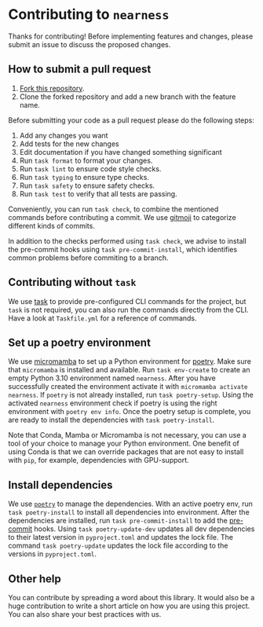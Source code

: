# Contributing to `nearness`

Thanks for contributing! Before implementing features and changes, please submit an issue to discuss the proposed
changes.

## How to submit a pull request

1. [Fork this repository](https://github.com/davnn/nearness/fork).
2. Clone the forked repository and add a new branch with the feature name.

Before submitting your code as a pull request please do the following steps:

1. Add any changes you want
2. Add tests for the new changes
3. Edit documentation if you have changed something significant
4. Run `task format` to format your changes.
5. Run `task lint` to ensure code style checks.
6. Run `task typing` to ensure type checks.
7. Run `task safety` to ensure safety checks.
8. Run `task test` to verify that all tests are passing.

Conveniently, you can run `task check`, to combine the mentioned commands before contributing a commit.
We use [gitmoji](https://gitmoji.dev/) to categorize different kinds of commits.

In addition to the checks performed using `task check`, we advise to install the pre-commit hooks
using `task pre-commit-install`, which identifies common problems before commiting to a branch.

## Contributing without `task`

We use [task](https://taskfile.dev/) to provide pre-configured CLI commands for the project, but `task` is
not required, you can also run the commands directly from the CLI. Have a look at `Taskfile.yml` for a reference of
commands.

## Set up a poetry environment

We use [micromamba](https://github.com/mamba-org/mamba) to set up a Python environment
for [poetry](https://python-poetry.org/). Make sure that ``micromamba`` is installed
and available. Run `task env-create` to create an empty Python 3.10 environment named `nearness`. After you have
successfully created the environment activate it with `micromamba activate nearness`. If `poetry` is not already
installed, run `task poetry-setup`. Using the activated `nearness` environment check if poetry is using the right
environment with `poetry env info`. Once the poetry setup is complete, you are ready to install the dependencies
with `task poetry-install`.

Note that Conda, Mamba or Micromamba is not necessary, you can use a tool of your choice to manage your Python
environment. One benefit of using Conda is that we can override packages that are not easy to install with `pip`,
for example, dependencies with GPU-support.

## Install dependencies

We use [`poetry`](https://github.com/python-poetry/poetry) to manage the dependencies. With an active poetry env,
run `task poetry-install` to install all dependencies into environment. After the dependencies are installed, run
`task pre-commit-install` to add the [pre-commit](https://pre-commit.com/) hooks.
Using ``task poetry-update-dev`` updates all dev dependencies to their latest version in ``pyproject.toml`` and updates
the lock file. The command ``task poetry-update`` updates the lock file according to the versions in ``pyproject.toml``.

## Other help

You can contribute by spreading a word about this library. It would also be a huge contribution to write a short article
on how you are using this project. You can also share your best practices with us.
